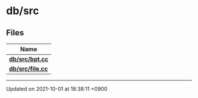 

# db/src



## Files

| Name           |
| -------------- |
| **[db/src/bpt.cc](/Files/db/src/bpt.cc#file-bpt.cc)**  |
| **[db/src/file.cc](/Files/db/src/file.cc#file-file.cc)**  |






-------------------------------

Updated on 2021-10-01 at 18:38:11 +0900
